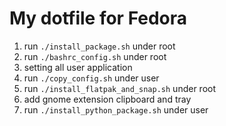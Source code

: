 # My dotfile for Fedora

1. run `./install_package.sh` under root
2. run `./bashrc_config.sh` under root
3. setting all user application
4. run `./copy_config.sh` under user
5. run `./install_flatpak_and_snap.sh` under root
6. add gnome extension clipboard and tray
7. run `./install_python_package.sh` under user
